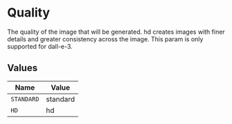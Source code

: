 # Quality

The quality of the image that will be generated. hd creates images with finer details and greater consistency across the image. This param is only supported for dall-e-3.


## Values

| Name       | Value      |
| ---------- | ---------- |
| `STANDARD` | standard   |
| `HD`       | hd         |